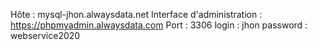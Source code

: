Hôte : mysql-jhon.alwaysdata.net
Interface d'administration : https://phpmyadmin.alwaysdata.com
Port : 3306
login : jhon
password : webservice2020
